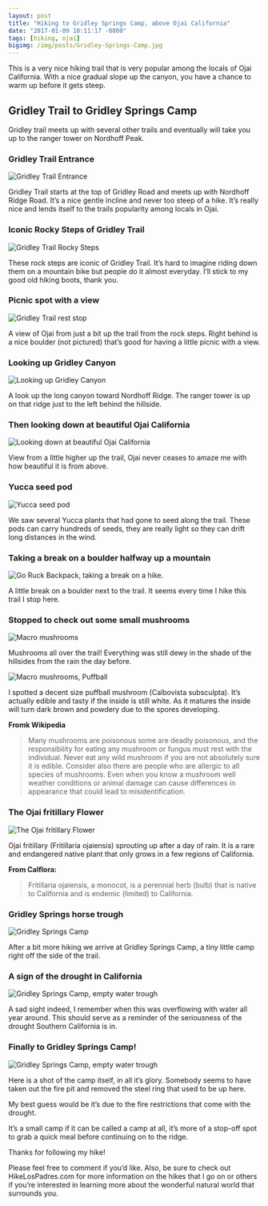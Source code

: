 ```yaml
---
layout: post
title: "Hiking to Gridley Springs Camp, above Ojai California"
date: "2017-01-09 10:11:17 -0800"
tags: [hiking, ojai]
bigimg: /img/posts/Gridley-Springs-Camp.jpg
---
```


This is a very nice hiking trail that is very popular among the locals of Ojai California. With a nice gradual slope up the canyon, you have a chance to warm up before it gets steep.

<!--more-->

## Gridley Trail to Gridley Springs Camp

Gridley trail meets up with several other trails and eventually will take you up to the ranger tower on Nordhoff Peak.

### Gridley Trail Entrance

![Gridley Trail Entrance](https://imgur.com/ji1Au3F.jpg)

Gridley Trail starts at the top of Gridley Road and meets up with Nordhoff Ridge Road. It’s a nice gentle incline and never too steep of a hike. It’s really nice and lends itself to the trails popularity among locals in Ojai.

### Iconic Rocky Steps of Gridley Trail

![Gridley Trail Rocky Steps](https://imgur.com/6lR75To.jpg)

These rock steps are iconic of Gridley Trail. It’s hard to imagine riding down them on a mountain bike but people do it almost everyday. I’ll stick to my good old hiking boots, thank you.

### Picnic spot with a view

![Gridley Trail rest stop](https://imgur.com/ICxxmlY.jpg)

A view of Ojai from just a bit up the trail from the rock steps. Right behind is a nice boulder (not pictured) that’s good for having a little picnic with a view.

### Looking up Gridley Canyon

![Looking up Gridley Canyon](https://imgur.com/HuisjfV.jpg)

A look up the long canyon toward Nordhoff Ridge. The ranger tower is up on that ridge just to the left behind the hillside.

### Then looking down at beautiful Ojai California

![Looking down at beautiful Ojai California](https://imgur.com/dywtHUA.jpg)

View from a little higher up the trail, Ojai never ceases to amaze me with how beautiful it is from above.

### Yucca seed pod

![Yucca seed pod](https://imgur.com/SQcrIbe.jpg)

We saw several Yucca plants that had gone to seed along the trail. These pods can carry hundreds of seeds, they are really light so they can drift long distances in the wind.

### Taking a break on a boulder halfway up a mountain

![Go Ruck Backpack, taking a break on a hike.](https://imgur.com/9HzJUDQ.jpg)

A little break on a boulder next to the trail. It seems every time I hike this trail I stop here.

### Stopped to check out some small mushrooms

![Macro mushrooms](https://imgur.com/uDPHIz3.jpg)

Mushrooms all over the trail! Everything was still dewy in the shade of the hillsides from the rain the day before.

![Macro mushrooms, Puffball](https://imgur.com/LFkyTn4.jpg)

I spotted a decent size puffball mushroom (Calbovista subsculpta). It’s actually edible and tasty if the inside is still white. As it matures the inside will turn dark brown and powdery due to the spores developing.

**Fromk Wikipedia**

> Many mushrooms are poisonous some are deadly poisonous, and the responsibility for eating any mushroom or fungus must rest with the individual. Never eat any wild mushroom if you are not absolutely sure it is edible. Consider also there are people who are allergic to all species of mushrooms. Even when you know a mushroom well weather conditions or animal damage can cause differences in appearance that could lead to misidentification.

### The Ojai fritillary Flower

![The Ojai fritillary Flower](https://imgur.com/wQp6VNL.jpg)

Ojai fritillary (Fritillaria ojaiensis) sprouting up after a day of rain. It is a rare and endangered native plant that only grows in a few regions of California.

**From Calflora:**

> Fritillaria ojaiensis, a monocot, is a perennial herb (bulb) that is native to California and is endemic (limited) to California.

### Gridley Springs horse trough

![Gridley Springs Camp](https://imgur.com/ouPvcJa.jpg)

After a bit more hiking we arrive at Gridley Springs Camp, a tiny little camp right off the side of the trail.

### A sign of the drought in California

![Gridley Springs Camp, empty water trough](https://imgur.com/6j23je6.jpg)

A sad sight indeed, I remember when this was overflowing with water all year around. This should serve as a reminder of the seriousness of the drought Southern California is in.

### Finally to Gridley Springs Camp!

![Gridley Springs Camp, empty water trough](https://imgur.com/LVm3mLq.jpg)

Here is a shot of the camp itself, in all it’s glory. Somebody seems to have taken out the fire pit and removed the steel ring that used to be up here.

My best guess would be it’s due to the fire restrictions that come with the drought.

It’s a small camp if it can be called a camp at all, it’s more of a stop-off spot to grab a quick meal before continuing on to the ridge.

Thanks for following my hike!

Please feel free to comment if you’d like. Also, be sure to check out HikeLosPadres.com for more information on the hikes that I go on or others if you’re interested in learning more about the wonderful natural world that surrounds you.
